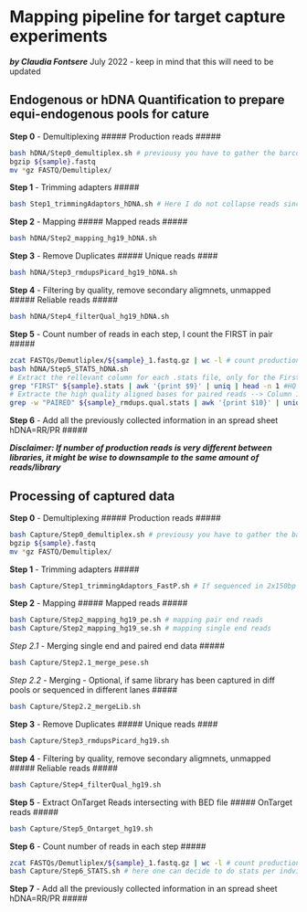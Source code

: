 # Mapping pipeline for target capture experiments 
***by Claudia Fontsere*** 
July 2022 - keep in mind that this will need to be updated 

## Endogenous or hDNA Quantification to prepare equi-endogenous pools for cature 

**Step 0** - Demultiplexing ##### Production reads #####  
```bash
bash hDNA/Step0_demultiplex.sh # previousy you have to gather the barcode information per pool  
bgzip ${sample}.fastq   
mv *gz FASTQ/Demultiplex/  
```
**Step 1** - Trimming adapters  #####  
```bash
bash Step1_trimmingAdaptors_hDNA.sh # Here I do not collapse reads since I am only interested on how many of reads map  
```
**Step 2** - Mapping ##### Mapped reads #####  
```bash
bash hDNA/Step2_mapping_hg19_hDNA.sh  
```
**Step 3** - Remove Duplicates ##### Unique reads ####  
```bash
bash hDNA/Step3_rmdupsPicard_hg19_hDNA.sh  
```
**Step 4** - Filtering by quality, remove secondary aligmnets, unmapped ##### Reliable reads #####  
```bash
bash hDNA/Step4_filterQual_hg19_hDNA.sh  
```
**Step 5** - Count number of reads in each step, I count the FIRST in pair #####  
```bash
zcat FASTQs/Demutliplex/${sample}_1.fastq.gz | wc -l # count production reads --> then divide by 4  
bash hDNA/Step5_STATS_hDNA.sh  
# Extract the rellevant column for each .stats file, only for the First in pair--> Column 9
grep "FIRST" ${sample}.stats | awk '{print $9}' | uniq | head -n 1 #HQ aligned reads
# Extracte the high quality aligned bases for paired reads --> Column 10
grep -w "PAIRED" ${sample}_rmdups.qual.stats | awk '{print $10}' | uniq | head -n 1 # only for the Reliable reads to calculate the coverage
```
**Step 6** - Add all the previously collected information in an spread sheet hDNA=RR/PR #####  

***Disclaimer: If number of production reads is very different between libraries, it might be wise to downsample to the same amount of reads/library***  

## Processing of captured data  

**Step 0** - Demultiplexing ##### Production reads #####  
```bash
bash Capture/Step0_demultiplex.sh # previousy you have to gather the barcode information per pool  
bgzip ${sample}.fastq
mv *gz FASTQ/Demultiplex/
```
**Step 1** - Trimming adapters  #####  
```bash
bash Capture/Step1_trimmingAdaptors_FastP.sh # If sequenced in 2x150bp and the insert size is small, collapse reads  
```
**Step 2** - Mapping ##### Mapped reads #####  
```bash
bash Capture/Step2_mapping_hg19_pe.sh # mapping pair end reads  
bash Capture/Step2_mapping_hg19_se.sh # mapping single end reads  
```
*Step 2.1* - Merging single end and paired end data #####  
```bash
bash Capture/Step2.1_merge_pese.sh  
```
*Step 2.2* - Merging - Optional, if same library has been captured in diff pools or sequenced in different lanes #####  
```bash
bash Capture/Step2.2_mergeLib.sh  
```
**Step 3** - Remove Duplicates ##### Unique reads ####  
```bash
bash Capture/Step3_rmdupsPicard_hg19.sh  
```
**Step 4** - Filtering by quality, remove secondary aligmnets, unmapped ##### Reliable reads #####  
```bash
bash Capture/Step4_filterQual_hg19.sh  
```
**Step 5** - Extract OnTarget Reads intersecting with BED file ##### OnTarget reads #####  
```bash
bash Capture/Step5_Ontarget_hg19.sh  
```
**Step 6** - Count number of reads in each step #####  
```bash
zcat FASTQs/Demutliplex/${sample}_1.fastq.gz | wc -l # count production reads --> then divide by 4  
bash Capture/Step6_STATS.sh # here one can decide to do stats per indvidiual hybridization (process everthing without merging the reads from multiple hyb) or total (after merging from different hyb)  
```
**Step 7** - Add all the previously collected information in an spread sheet hDNA=RR/PR #####  
